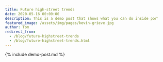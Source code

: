 ```yaml
---
title: Future high-street trends
date: 2020-05-16 00:00:00
description: This is a demo post that shows what you can do inside portfolio and blog posts. We’ve included everything you need to create engaging posts and case studies to show off your work in a beautiful way.
featured_image: /assets/img/pages/kevin-grieve.jpg
author: Tom
redirect_from:
  - /blog/future-highstreet-trends
  - /blog/future-highstreet-trends.html
---
```


{% include demo-post.md %}
